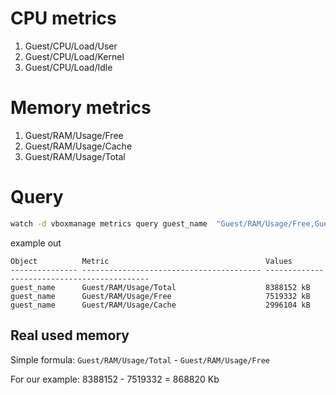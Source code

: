 # CPU metrics
1. Guest/CPU/Load/User
2. Guest/CPU/Load/Kernel
3. Guest/CPU/Load/Idle

# Memory metrics
1. Guest/RAM/Usage/Free
2. Guest/RAM/Usage/Cache
3. Guest/RAM/Usage/Total

# Query
```bash
watch -d vboxmanage metrics query guest_name  "Guest/RAM/Usage/Free,Guest/RAM/Usage/Cache,Guest/RAM/Usage/Total"
```
example out
```
Object          Metric                                   Values
--------------- ---------------------------------------- --------------------------------------------
guest_name      Guest/RAM/Usage/Total                    8388152 kB
guest_name      Guest/RAM/Usage/Free                     7519332 kB
guest_name      Guest/RAM/Usage/Cache                    2996104 kB
```

## Real used memory
Simple formula: `Guest/RAM/Usage/Total` - `Guest/RAM/Usage/Free`


For our example: 8388152 - 7519332 = 868820 Kb
